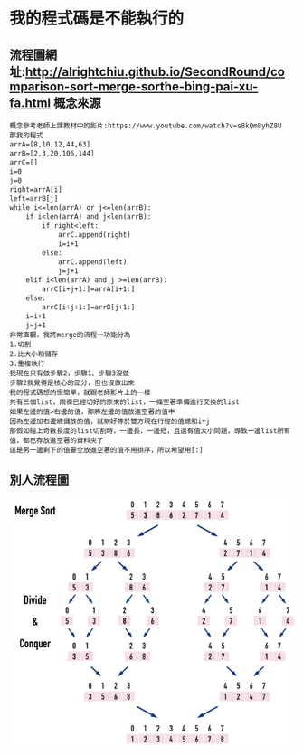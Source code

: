 我的程式碼是不能執行的
====
流程圖網址:http://alrightchiu.github.io/SecondRound/comparison-sort-merge-sorthe-bing-pai-xu-fa.html
概念來源
------
    概念參考老師上課教材中的影片:https://www.youtube.com/watch?v=s8kQm8yhZ8U
    那我的程式
    arrA=[8,10,12,44,63]
    arrB=[2,3,20,106,144]
    arrC=[]
    i=0
    j=0
    right=arrA[i]
    left=arrB[j]
    while i<=len(arrA) or j<=len(arrB):
        if i<len(arrA) and j<len(arrB):
            if right<left:
                arrC.append(right)
                i=i+1
            else:
                arrC.append(left)
                j=j+1
        elif i<len(arrA) and j >=len(arrB):
            arrC[i+j+1:]=arrA[i+1:]
        else:
            arrC[i+j+1:]=arrB[j+1:]
        i=i+1
        j=j+1
    非常直觀，我將merge的流程一功能分為
    1.切割
    2.比大小和儲存
    3.重複執行
    我現在只有做步驟2，步驟1、步驟3沒做
    步驟2我覺得是核心的部分，但也沒做出來
    我的程式碼想的恨簡單，就跟老師影片上的一樣
    共有三個list，兩條已經切好的原來的list，一條空著準備進行交換的list
    如果左邊的值>右邊的值，那將左邊的值放進空著的值中
    因為左邊加右邊總儲放的值，就剛好等於雙方現在行經的值總和i+j
    那假如碰上奇數長度的list切割時，一邊長，一邊短，且還有值大小問題，導致一邊list所有值，都已存放進空著的資料夾了
    這是另一邊剩下的值要全放進空著的值不用排序，所以希望用[:]
    
別人流程圖
------
![image](https://github.com/ghost36168/realreason/blob/master/%E5%9C%96%E7%89%87/Merge%20sort%20%E6%B5%81%E7%A8%8B%E5%9C%96.png)
